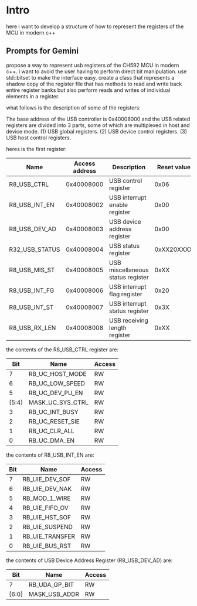 # Intro

here i want to develop a structure of how to represent the registers of the MCU in modern c++


## Prompts for Gemini

propose a way to represent usb registers of the CH592 MCU in modern
c++. i want to avoid the user having to perform direct bit
manipulation. use std::bitset to make the interface easy.  create a
class that represents a shadow copy of the register file that has
methods to read and write back entire register banks but also perform
reads and writes of individual elements in a register.

what follows is the description of some of the registers:


The base address of the USB controller is 0x40008000 and the USB related registers are divided into 3 parts, some
of which are multiplexed in host and device mode.
(1) USB global registers.
(2) USB device control registers.
(3) USB host control registers. 

heres is the first register:

| Name           | Access address | Description                       | Reset value |
|----------------|----------------|-----------------------------------|-------------|
| R8_USB_CTRL    | 0x40008000     | USB control register              | 0x06        |
| R8_USB_INT_EN  | 0x40008002     | USB interrupt enable register     | 0x00        |
| R8_USB_DEV_AD  | 0x40008003     | USB device address register       | 0x00        |
| R32_USB_STATUS | 0x40008004     | USB status register               | 0xXX20XXXX  |
| R8_USB_MIS_ST  | 0x40008005     | USB miscellaneous status register | 0xXX        |
| R8_USB_INT_FG  | 0x40008006     | USB interrupt flag register       | 0x20        |
| R8_USB_INT_ST  | 0x40008007     | USB interrupt status register     | 0x3X        |
| R8_USB_RX_LEN  | 0x40008008     | USB receiving length register     | 0xXX        |

the contents of the R8_USB_CTRL register are:

| Bit   | Name             | Access |
|-------|------------------|--------|
| 7     | RB_UC_HOST_MODE  | RW     |
| 6     | RB_UC_LOW_SPEED  | RW     |
| 5     | RB_UC_DEV_PU_EN  | RW     |
| [5:4] | MASK_UC_SYS_CTRL | RW     |
| 3     | RB_UC_INT_BUSY   | RW     |
| 2     | RB_UC_RESET_SIE  | RW     |
| 1     | RB_UC_CLR_ALL    | RW     |
| 0     | RB_UC_DMA_EN     | RW     |


the contents of R8_USB_INT_EN are:

| Bit | Name            | Access |
|-----|-----------------|--------|
| 7   | RB_UIE_DEV_SOF  | RW     |
| 6   | RB_UIE_DEV_NAK  | RW     |
| 5   | RB_MOD_1_WIRE   | RW     |
| 4   | RB_UIE_FIFO_OV  | RW     |
| 3   | RB_UIE_HST_SOF  | RW     |
| 2   | RB_UIE_SUSPEND  | RW     |
| 1   | RB_UIE_TRANSFER | RW     |
| 0   | RB_UIE_BUS_RST  | RW     |

the contents of USB Device Address Register (R8_USB_DEV_AD) are:

| Bit   | Name          | Access |
|-------|---------------|--------|
| 7     | RB_UDA_GP_BIT | RW     |
| [6:0] | MASK_USB_ADDR | RW     |
